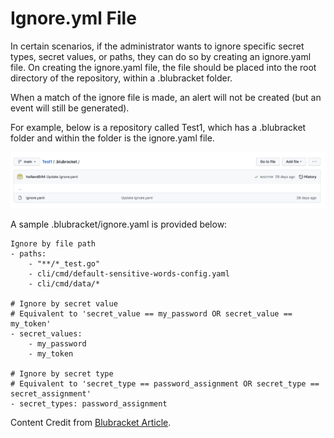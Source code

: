 # Ignore.yml File

In certain scenarios, if the administrator wants to ignore specific secret types, secret values, or paths, they can do so by creating an ignore.yaml file. On creating the ignore.yaml file, the file should be placed into the root directory of the repository, within a .blubracket folder.

When a match of the ignore file is made, an alert will not be created (but an event will still be generated).

For example, below is a repository called Test1, which has a .blubracket folder and within the folder is the ignore.yaml file.

![Ignore.yml File ](../../../../.gitbook/assets/Ignore.png)

A sample .blubracket/ignore.yaml is provided below:

```
Ignore by file path
- paths:
    - "**/*_test.go"
    - cli/cmd/default-sensitive-words-config.yaml
    - cli/cmd/data/*

# Ignore by secret value
# Equivalent to 'secret_value == my_password OR secret_value == my_token'
- secret_values:
    - my_password
    - my_token

# Ignore by secret type
# Equivalent to 'secret_type == password_assignment OR secret_type == secret_assignment'
- secret_types: password_assignment
```

Content Credit from [Blubracket Article](https://docs.blubracket.com/how-to/ignore-rules/per-repo/).&#x20;
